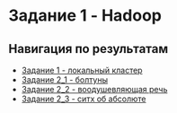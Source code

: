 # Задание 1 - Hadoop

## Навигация по результатам

- [Задание 1 - локальный кластер](notebooks/README.md)
- [Задание 2_1 - болтуны](notebooks/task2_1_boltun/README.md)
- [Задание 2_2 - воодушевляющая речь](notebooks/task2_2_rech/README.md)
- [Задание 2_3 - ситх об абсолюте](notebooks/task2_3_sith/README.md)
